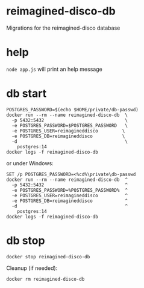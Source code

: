 # reimagined-disco-db
Migrations for the reimagined-disco database

# help
`node app.js` will print an help message


# db start

```
POSTGRES_PASSWORD=$(echo $HOME/private/db-passwd)
docker run --rm --name reimagined-disco-db  \
  -p 5432:5432                              \
  -e POSTGRES_PASSWORD=$POSTGRES_PASSWORD   \
  -e POSTGRES_USER=reimagineddisco         \
  -e POSTGRES_DB=reimagineddisco           \
  -d                                        \
    postgres:14
docker logs -f reimagined-disco-db
```
or under Windows:
```
SET /p POSTGRES_PASSWORD=<%cd%\private\db-passwd
docker run --rm --name reimagined-disco-db  ^
  -p 5432:5432                              ^
  -e POSTGRES_PASSWORD=%POSTGRES_PASSWORD%  ^
  -e POSTGRES_USER=reimagineddisco          ^
  -e POSTGRES_DB=reimagineddisco            ^
  -d                                        ^
    postgres:14
docker logs -f reimagined-disco-db
```

# db stop
```
docker stop reimagined-disco-db
```

Cleanup (if needed):
```
docker rm reimagined-disco-db
```